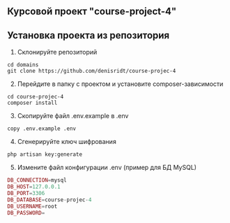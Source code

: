 ## Курсовой проект "course-project-4"
## Установка проекта из репозитория
1. Склонируйте репозиторий
```shell
cd domains
git clone https://github.com/denisridt/course-projec-4
```
2. Перейдите в папку с проектом и установите composer-зависимости
```shell
cd course-projec-4
composer install
```
3. Скопируйте файл .env.example в .env
```shell
copy .env.example .env
```
4. Сгенерируйте ключ шифрования
```shell
php artisan key:generate
```
5. Измените файл конфигурации .env (пример для БД MySQL)
```php
DB_CONNECTION=mysql
DB_HOST=127.0.0.1
DB_PORT=3306
DB_DATABASE=course-projec-4
DB_USERNAME=root
DB_PASSWORD=

```
